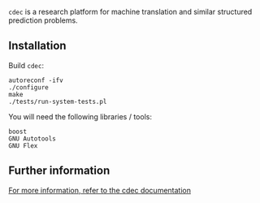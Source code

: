 `cdec` is a research platform for machine translation and similar structured prediction problems.

## Installation

Build `cdec`:

	autoreconf -ifv
	./configure
	make
	./tests/run-system-tests.pl

You will need the following libraries / tools:

	boost
	GNU Autotools
	GNU Flex

## Further information

[For more information, refer to the cdec documentation](http://www.cdec-decoder.org)

